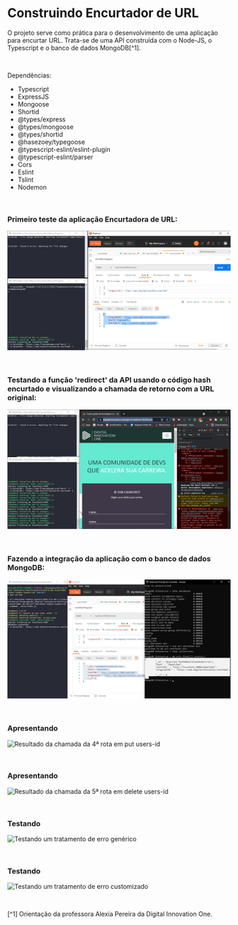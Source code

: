 # Construindo Encurtador de URL


O projeto serve como prática para o desenvolvimento de uma aplicação para encurtar URL. Trata-se de uma API construída com o Node-JS, o Typescript e o banco de dados MongoDB[^1].




<br />


Dependências:

- Typescript
- ExpressJS
- Mongoose
- Shortid
- @types/express
- @types/mongoose
- @types/shortid
- @hasezoey/typegoose
- @typescript-eslint/eslint-plugin
- @typescript-eslint/parser
- Cors
- Eslint
- Tslint
- Nodemon





<br />

### Primeiro teste da aplicação Encurtadora de URL:      
![Primeiro testa da aplicação Encurtadora de URL](/public/images/teste-da-app-encurtadora-de-url.png)



<br />

### Testando a função 'redirect' da API usando o código hash encurtado e visualizando a chamada de retorno com a URL original:      
![Testando a função 'redirect' da API usando o código hash encurtado e visualizando a chamada de retorno com a URL original](/public/images/teste-da-função-de-redirecionamento-da-url-buscada.png)



<br />

### Fazendo a integração da aplicação com o banco de dados MongoDB:      
![Fazendo a integração da aplicação com o banco de dados MongoDB](/public/images/fazendo-a-integração-da-aplicação-com-o-mongodb.png)




<br />

### Apresentando   
![Resultado da chamada da 4ª rota em put users-id](/public/images/)



<br />

### Apresentando    
![Resultado da chamada da 5ª rota em delete users-id](/public/images/)



<br />

### Testando   
![Testando um tratamento de erro genérico](/public/images/)



<br />

### Testando   
![Testando um tratamento de erro customizado](/public/images/)




<br />

[^1] Orientação da professora Alexia Pereira da Digital Innovation One.








